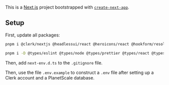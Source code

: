 This is a [Next.js](https://nextjs.org/) project bootstrapped with [`create-next-app`](https://github.com/vercel/next.js/tree/canary/packages/create-next-app).

## Setup

First, update all packages:

```bash
pnpm i @clerk/nextjs @headlessui/react @heroicons/react @hookform/resolvers @planetscale/database @t3-oss/env-nextjs @tailwindcss/aspect-ratio @tailwindcss/forms @tailwindcss/typography @tanstack/react-query @trpc/client @trpc/react-query @trpc/server classnames drizzle-orm drizzle-zod nanoid next react react-dom react-hot-toast react-tooltip superjson tailwind-variants zod
```
```bash
pnpm i -D @types/eslint @types/node @types/prettier @types/react @types/react-dom @typescript-eslint/eslint-plugin @typescript-eslint/parser autoprefixer dotenv drizzle-kit eslint eslint-config-next mysql2 postcss prettier prettier-plugin-tailwindcss tailwindcss ts-node typescript
```

Then, add ```next-env.d.ts``` to the ```.gitignore``` file.

Then, use the file ```.env.example``` to construct a ```.env``` file after setting up a Clerk account and a PlanetScale database.
